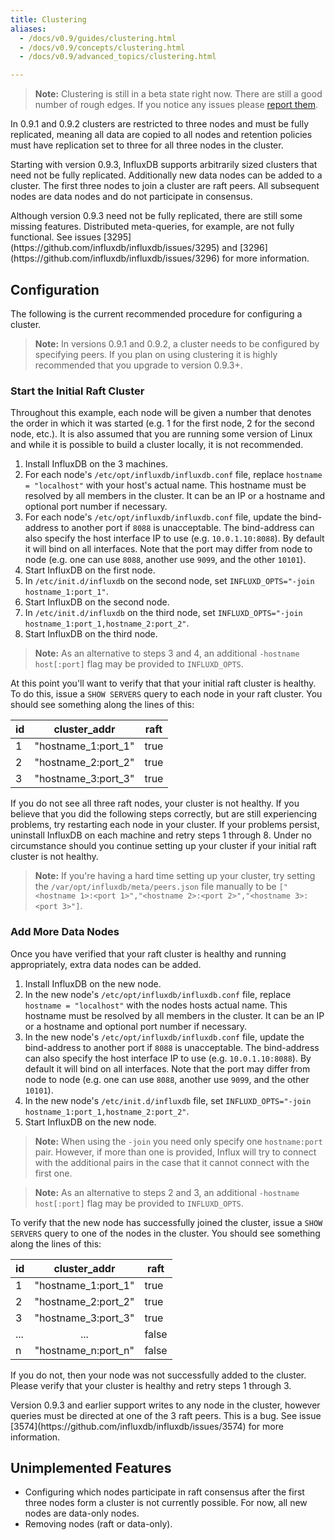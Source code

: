 ```yaml
---
title: Clustering
aliases:
  - /docs/v0.9/guides/clustering.html
  - /docs/v0.9/concepts/clustering.html
  - /docs/v0.9/advanced_topics/clustering.html

---
```


> **Note:** Clustering is still in a beta state right now. There are still a good number of rough edges. If you notice any issues please [report them](https://github.com/influxdb/influxdb/issues/new).

In 0.9.1 and 0.9.2 clusters are restricted to three nodes and must be fully replicated, meaning all data are copied to all nodes and retention policies must have replication set to three for all three nodes in the cluster.

Starting with version 0.9.3, InfluxDB supports arbitrarily sized clusters that need not be fully replicated. Additionally new data nodes can be added to a cluster. The first three nodes to join a cluster are raft peers. All subsequent nodes are data nodes and do not participate in consensus.

<dt> Although version 0.9.3 need not be fully replicated, there are still some missing features. Distributed meta-queries, for example, are not fully functional. See issues [3295](https://github.com/influxdb/influxdb/issues/3295) and [3296](https://github.com/influxdb/influxdb/issues/3296) for more information.</dt>


## Configuration
The following is the current recommended procedure for configuring a cluster.

> **Note:** In versions 0.9.1 and 0.9.2, a cluster needs to be configured by specifying peers. If you plan on using clustering it is highly recommended that you upgrade to version 0.9.3+.

### Start the Initial Raft Cluster

Throughout this example, each node will be given a number that denotes the order in which it was started (e.g. 1 for the first node, 2 for the second node, etc.). It is also assumed that you are running some version of Linux and while it is possible to build a cluster locally, it is not recommended.

1. Install InfluxDB on the 3 machines.
2. For each node's `/etc/opt/influxdb/influxdb.conf` file, replace `hostname = "localhost"` with your host's actual name. This hostname must be resolved by all members in the cluster. It can be an IP or a hostname and optional port number if necessary.
3. For each node's `/etc/opt/influxdb/influxdb.conf` file, update the bind-address to another port if `8088` is unacceptable. The bind-address can also specify the host interface IP to use (e.g. `10.0.1.10:8088`). By default it will bind on all interfaces. Note that the port may differ from node to node (e.g. one can use `8088`, another use `9099`, and the other `10101`).
4. Start InfluxDB on the first node.
5. In `/etc/init.d/influxdb` on the second node, set `INFLUXD_OPTS="-join hostname_1:port_1"`.
6. Start InfluxDB on the second node.
7. In `/etc/init.d/influxdb` on the third node, set `INFLUXD_OPTS="-join hostname_1:port_1,hostname_2:port_2"`.
8. Start InfluxDB on the third node.

> **Note:** As an alternative to steps 3 and 4, an additional `-hostname host[:port]` flag may be provided to `INFLUXD_OPTS`.

At this point you'll want to verify that that your initial raft cluster is healthy. To do this, issue a `SHOW SERVERS` query to each node in your raft cluster. You should see something along the lines of this:

| id | cluster_addr | raft |
|----|--------------|------|
|  1 | "hostname_1:port_1" |  true |
|  2 | "hostname_2:port_2" |  true |
|  3 | "hostname_3:port_3" |  true |

If you do not see all three raft nodes, your cluster is not healthy. If you believe that you did the following steps correctly, but are still experiencing problems, try restarting each node in your cluster. If your problems persist, uninstall InfluxDB on each machine and retry steps 1 through 8. Under no circumstance should you continue setting up your cluster if your initial raft cluster is not healthy.

> **Note:** If you're having a hard time setting up your cluster, try setting the `/var/opt/influxdb/meta/peers.json` file manually to be `["<hostname 1>:<port 1>","<hostname 2>:<port 2>","<hostname 3>:<port 3>"]`.

### Add More Data Nodes

Once you have verified that your raft cluster is healthy and running appropriately, extra data nodes can be added.

1. Install InfluxDB on the new node.
2. In the new node's `/etc/opt/influxdb/influxdb.conf` file, replace `hostname = "localhost"` with the nodes hosts actual name. This hostname must be resolved by all members in the cluster. It can be an IP or a hostname and optional port number if necessary.
3. In the new node's `/etc/opt/influxdb/influxdb.conf` file, update the bind-address to another port if `8088` is unacceptable. The bind-address can also specify the host interface IP to use (e.g. `10.0.1.10:8088`). By default it will bind on all interfaces. Note that the port may differ from node to node (e.g. one can use `8088`, another use `9099`, and the other `10101`).
4. In the new node's `/etc/init.d/influxdb` file, set `INFLUXD_OPTS="-join hostname_1:port_1,hostname_2:port_2"`.
5. Start InfluxDB on the new node.

> **Note:** When using the `-join` you need only specify one `hostname:port` pair. However, if more than one is provided, Influx will try to connect with the additional pairs in the case that it cannot connect with the first one.


> **Note:** As an alternative to steps 2 and 3, an additional `-hostname host[:port]` flag may be provided to `INFLUXD_OPTS`.

To verify that the new node has successfully joined the cluster, issue a `SHOW SERVERS` query to one of the nodes in the cluster. You should see something along the lines of this:

| id | cluster_addr | raft |
|----|:--------------:|------|
|  1 | "hostname_1:port_1" |  true  |
|  2 | "hostname_2:port_2" |  true  |
|  3 | "hostname_3:port_3" |  true  |
| ...|        ...                  |  false |
|  n | "hostname_n:port_n" |  false |

If you do not, then your node was not successfully added to the cluster. Please verify that your cluster is healthy and retry steps 1 through 3.

<dt> Version 0.9.3 and earlier support writes to any node in the cluster, however queries must be directed at one of the 3 raft peers. This is a bug. See issue [3574](https://github.com/influxdb/influxdb/issues/3574) for more information.</dt>

## Unimplemented Features

* Configuring which nodes participate in raft consensus after the first three nodes form a cluster is not currently possible. For now, all new nodes are data-only nodes.
* Removing nodes (raft or data-only).  
